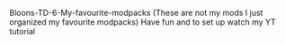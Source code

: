 Bloons-TD-6-My-favourite-modpacks
(These are not my mods I just organized my favourite modpacks) Have fun and to set up watch my YT tutorial
